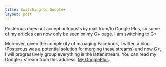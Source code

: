 ```yaml
---
title: Switching to Google+
layout: post
---
```

Posterous does not accept autoposts by mail from/to Google Plus, so some of my articles can now only be seen on my G+ page. I am switching to G+

Moreover, given the complexity of managing Facebook, Twitter, a blog (Posterous was a potential solution for merging these streams) and now G+, I will progressively group everything in the latter stream.
You can read my Google+ stream from this address: [My GooglePlus](http://plus.yildizoglu.info). 